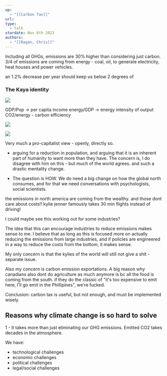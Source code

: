 ```yaml
---
up:
  - "[[Carbon Tax]]"
url: 
type:
  - talk
stardate: Nov 6th 2023
authors:
  - "[[Ragan, Chris]]"
---
```

Including all GHGs, emissions are 30% higher than considering just carbon.
3/4 of emissions are coming from energy - coal, oil, to generate electricity, heat houses and power vehicles.

an 1.2% decrease per year should keep us below 2 degrees of 

### The Kaya identity
![](https://i.imgur.com/iwPvpqd.png)

GDP/Pop -> per capita income
energy/GDP -> energy intensity of output
CO2/energy - carbon efficiency

![](https://i.imgur.com/xhLfFlY.png)

![](https://i.imgur.com/GDVtuzh.png)

Very much a pro-capitalist view - openly, directly so.
- arguing for a reduction in population, and arguing that it is an inherent part of humanity to want more than they have.
The concern is, I do disagree with him on this - but much of the world agrees. and such a drastic mentality change.

- The question is HOW. We do need a big change on how the global north consumes, and for that we need conversations with psychologists, social scientists.

the emissions in north america are coming from the wealthy. and those dont care about costs!! kylie jenner famously takes 30 min flights instead of driving!

I could maybe see this working out for some industries?

The idea that this can encourage industries to reduce emissions makes sense to me. I believe that as long as this is focused more on actually reducing the emissions from large industries, and if policies are engineered in a way to reduce the costs from the bottom, it makes sense.

My only concern is that the kylies of the world will still not give a shit - separate issue.

Also my concern is carbon emission exportations. A big reason why canadians also dont do agriculture as much anymore is bc all the food is coming from the south. if they do the classic of "it's too expensive to emit here, I'll go emit in the Phillipines", we're fucked.

Conclusion: carbon tax is useful, but not enough, and must be implemented wisely.

## Reasons why climate change is so hard to solve
1 - It takes more than just eliminating our GHG emissions. Emitted CO2 takes decades in the atmosphere.

We have:
- technological challenges
- economic challenges
- political challenges
- legal/social challenges